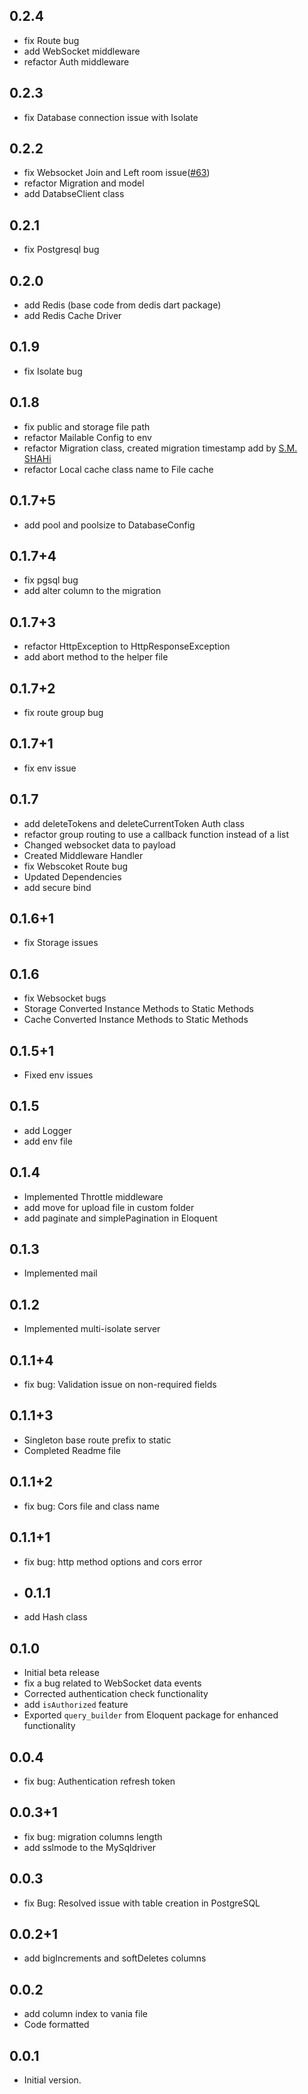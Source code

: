 ## 0.2.4

- fix Route bug
- add WebSocket middleware
- refactor Auth middleware

## 0.2.3

- fix Database connection issue with Isolate

## 0.2.2

- fix Websocket Join and Left room issue([#63](https://github.com/vania-dart/framework/issues/63))
- refactor Migration and model
- add DatabseClient class

## 0.2.1

- fix Postgresql bug

## 0.2.0

- add Redis (base code from dedis dart package)
- add Redis Cache Driver

## 0.1.9

- fix Isolate bug

## 0.1.8

- fix public and storage file path
- refactor Mailable Config to env
- refactor Migration class, created migration timestamp add by [S.M. SHAHi](https://github.com/shahi5472)
- refactor Local cache class name to File cache

## 0.1.7+5

- add pool and poolsize to DatabaseConfig

## 0.1.7+4

- fix pgsql bug
- add alter column to the migration

## 0.1.7+3

- refactor HttpException to HttpResponseException
- add abort method to the helper file

## 0.1.7+2

- fix route group bug

## 0.1.7+1

- fix env issue

## 0.1.7

- add deleteTokens and deleteCurrentToken Auth class
- refactor group routing to use a callback function instead of a list
- Changed websocket data to payload
- Created Middleware Handler
- fix Webscoket Route bug
- Updated Dependencies
- add secure bind

## 0.1.6+1

- fix Storage issues

## 0.1.6

- fix Websocket bugs
- Storage Converted Instance Methods to Static Methods
- Cache Converted Instance Methods to Static Methods

## 0.1.5+1

- Fixed env issues

## 0.1.5

- add Logger
- add env file

## 0.1.4

- Implemented Throttle middleware
- add move for upload file in custom folder
- add paginate and simplePagination in Eloquent

## 0.1.3

- Implemented mail

## 0.1.2

- Implemented multi-isolate server

## 0.1.1+4

- fix bug: Validation issue on non-required fields

## 0.1.1+3

- Singleton base route prefix   to static
- Completed Readme file

## 0.1.1+2

- fix bug: Cors file and class name

## 0.1.1+1

- fix bug: http method options and cors error

- ## 0.1.1

- add Hash class

## 0.1.0

- Initial beta release
- fix a bug related to WebSocket data events
- Corrected authentication check functionality
- add `isAuthorized` feature
- Exported `query_builder` from Eloquent package for enhanced functionality

## 0.0.4

- fix bug: Authentication refresh token

## 0.0.3+1

- fix bug: migration columns length
- add sslmode to the MySqldriver

## 0.0.3

- fix Bug: Resolved issue with table creation in PostgreSQL

## 0.0.2+1

- add bigIncrements and  softDeletes columns

## 0.0.2

- add column index to vania file
- Code formatted

## 0.0.1

- Initial version.
